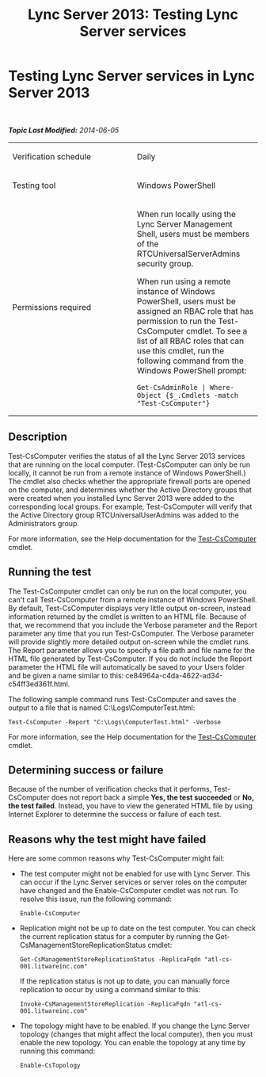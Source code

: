 ﻿---
title: 'Lync Server 2013: Testing Lync Server services'
TOCTitle: Testing Lync Server services
ms:assetid: b564b450-a746-4ec9-aabb-e076309ccd5f
ms:mtpsurl: https://technet.microsoft.com/en-us/library/Dn689119(v=OCS.15)
ms:contentKeyID: 63969644
ms.date: 01/27/2015
mtps_version: v=OCS.15
---

<div data-xmlns="http://www.w3.org/1999/xhtml">

<div class="topic" data-xmlns="http://www.w3.org/1999/xhtml" data-msxsl="urn:schemas-microsoft-com:xslt" data-cs="http://msdn.microsoft.com/en-us/">

<div data-asp="http://msdn2.microsoft.com/asp">

# Testing Lync Server services in Lync Server 2013

</div>

<div id="mainSection">

<div id="mainBody">

<span> </span>

_**Topic Last Modified:** 2014-06-05_


<table>
<colgroup>
<col style="width: 50%" />
<col style="width: 50%" />
</colgroup>
<tbody>
<tr class="odd">
<td><p>Verification schedule</p></td>
<td><p>Daily</p></td>
</tr>
<tr class="even">
<td><p>Testing tool</p></td>
<td><p>Windows PowerShell</p></td>
</tr>
<tr class="odd">
<td><p>Permissions required</p></td>
<td><p>When run locally using the Lync Server Management Shell, users must be members of the RTCUniversalServerAdmins security group.</p>
<p>When run using a remote instance of Windows PowerShell, users must be assigned an RBAC role that has permission to run the Test-CsComputer cmdlet. To see a list of all RBAC roles that can use this cmdlet, run the following command from the Windows PowerShell prompt:</p>
<pre><code>Get-CsAdminRole | Where-Object {$_.Cmdlets -match &quot;Test-CsComputer&quot;}</code></pre></td>
</tr>
</tbody>
</table>


<div>

## Description

Test-CsComputer verifies the status of all the Lync Server 2013 services that are running on the local computer. (Test-CsComputer can only be run locally, it cannot be run from a remote instance of Windows PowerShell.) The cmdlet also checks whether the appropriate firewall ports are opened on the computer, and determines whether the Active Directory groups that were created when you installed Lync Server 2013 were added to the corresponding local groups. For example, Test-CsComputer will verify that the Active Directory group RTCUniversalUserAdmins was added to the Administrators group.

For more information, see the Help documentation for the [Test-CsComputer](https://docs.microsoft.com/powershell/module/skype/Test-CsComputer) cmdlet.

</div>

<div>

## Running the test

The Test-CsComputer cmdlet can only be run on the local computer, you can't call Test-CsComputer from a remote instance of Windows PowerShell. By default, Test-CsComputer displays very little output on-screen, instead information returned by the cmdlet is written to an HTML file. Because of that, we recommend that you include the Verbose parameter and the Report parameter any time that you run Test-CsComputer. The Verbose parameter will provide slightly more detailed output on-screen while the cmdlet runs. The Report parameter allows you to specify a file path and file name for the HTML file generated by Test-CsComputer. If you do not include the Report parameter the HTML file will automatically be saved to your Users folder and be given a name similar to this: ce84964a-c4da-4622-ad34-c54ff3ed361f.html.

The following sample command runs Test-CsComputer and saves the output to a file that is named C:\\Logs\\ComputerTest.html:

    Test-CsComputer -Report "C:\Logs\ComputerTest.html" -Verbose

For more information, see the Help documentation for the [Test-CsComputer](https://docs.microsoft.com/powershell/module/skype/Test-CsComputer) cmdlet.

</div>

<div>

## Determining success or failure

Because of the number of verification checks that it performs, Test-CsComputer does not report back a simple **Yes, the test succeeded** or **No, the test failed**. Instead, you have to view the generated HTML file by using Internet Explorer to determine the success or failure of each test.

</div>

<div>

## Reasons why the test might have failed

Here are some common reasons why Test-CsComputer might fail:

  - The test computer might not be enabled for use with Lync Server. This can occur if the Lync Server services or server roles on the computer have changed and the Enable-CsComputer cmdlet was not run. To resolve this issue, run the following command:
    
        Enable-CsComputer

  - Replication might not be up to date on the test computer. You can check the current replication status for a computer by running the Get-CsManagementStoreReplicationStatus cmdlet:
    
        Get-CsManagementStoreReplicationStatus -ReplicaFqdn "atl-cs-001.litwareinc.com"
    
    If the replication status is not up to date, you can manually force replication to occur by using a command similar to this:
    
        Invoke-CsManagementStoreReplication -ReplicaFqdn "atl-cs-001.litwareinc.com"

  - The topology might have to be enabled. If you change the Lync Server topology (changes that might affect the local computer), then you must enable the new topology. You can enable the topology at any time by running this command:
    
        Enable-CsTopology

</div>

</div>

<span> </span>

</div>

</div>

</div>

